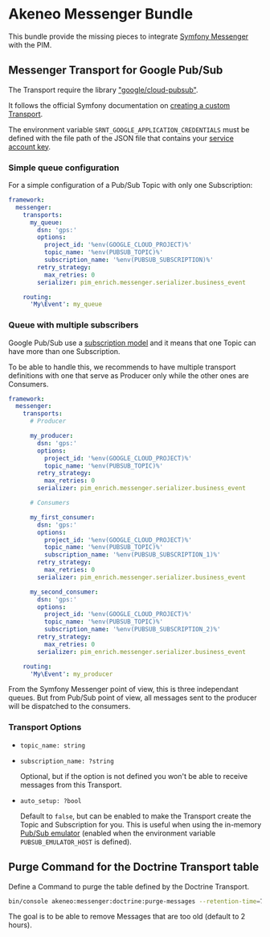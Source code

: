 # Akeneo Messenger Bundle

This bundle provide the missing pieces to integrate [Symfony Messenger](https://symfony.com/doc/4.4/messenger.html) with the PIM.

## Messenger Transport for Google Pub/Sub

The Transport require the library ["google/cloud-pubsub"](https://packagist.org/packages/google/cloud-pubsub).

It follows the official Symfony documentation on [creating a custom Transport](https://symfony.com/doc/4.4/messenger/custom-transport.html).

The environment variable `SRNT_GOOGLE_APPLICATION_CREDENTIALS` must be defined with the file path of the JSON file that contains your [service account key](https://cloud.google.com/docs/authentication/getting-started#setting_the_environment_variable).

### Simple queue configuration

For a simple configuration of a Pub/Sub Topic with only one Subscription:

```yml
framework:
  messenger:
    transports:
      my_queue:
        dsn: 'gps:'
        options:
          project_id: '%env(GOOGLE_CLOUD_PROJECT)%'
          topic_name: '%env(PUBSUB_TOPIC)%'
          subscription_name: '%env(PUBSUB_SUBSCRIPTION)%'
        retry_strategy:
          max_retries: 0
        serializer: pim_enrich.messenger.serializer.business_event

    routing:
      'My\Event': my_queue
```

### Queue with multiple subscribers

Google Pub/Sub use a [subscription model](https://en.wikipedia.org/wiki/Publish%E2%80%93subscribe_pattern) and it means that one Topic can have more than one Subscription.

To be able to handle this, we recommends to have multiple transport definitions with one that serve as Producer only while the other ones are Consumers.

```yml
framework:
  messenger:
    transports:
      # Producer

      my_producer:
        dsn: 'gps:'
        options:
          project_id: '%env(GOOGLE_CLOUD_PROJECT)%'
          topic_name: '%env(PUBSUB_TOPIC)%'
        retry_strategy:
          max_retries: 0
        serializer: pim_enrich.messenger.serializer.business_event

      # Consumers

      my_first_consumer:
        dsn: 'gps:'
        options:
          project_id: '%env(GOOGLE_CLOUD_PROJECT)%'
          topic_name: '%env(PUBSUB_TOPIC)%'
          subscription_name: '%env(PUBSUB_SUBSCRIPTION_1)%'
        retry_strategy:
          max_retries: 0
        serializer: pim_enrich.messenger.serializer.business_event

      my_second_consumer:
        dsn: 'gps:'
        options:
          project_id: '%env(GOOGLE_CLOUD_PROJECT)%'
          topic_name: '%env(PUBSUB_TOPIC)%'
          subscription_name: '%env(PUBSUB_SUBSCRIPTION_2)%'
        retry_strategy:
          max_retries: 0
        serializer: pim_enrich.messenger.serializer.business_event

    routing:
      'My\Event': my_producer
```

From the Symfony Messenger point of view, this is three independant queues. But from Pub/Sub point of view, all messages sent to the producer will be dispatched to the consumers.

### Transport Options

- `topic_name: string`

- `subscription_name: ?string`

  Optional, but if the option is not defined you won't be able to receive messages from this Transport.

- `auto_setup: ?bool`

  Default to `false`, but can be enabled to make the Transport create the Topic and Subscription for you.
  This is useful when using the in-memory [Pub/Sub emulator](https://cloud.google.com/pubsub/docs/emulator) (enabled when the environment variable `PUBSUB_EMULATOR_HOST` is defined).

## Purge Command for the Doctrine Transport table

Define a Command to purge the table defined by the Doctrine Transport.

```sh
bin/console akeneo:messenger:doctrine:purge-messages --retention-time=7200 <table-name> <queue-name>
```

The goal is to be able to remove Messages that are too old (default to 2 hours).
